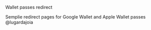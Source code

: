 Wallet passes redirect

Semplie redirect pages for Google Wallet and Apple Wallet passes @lugardajoia
